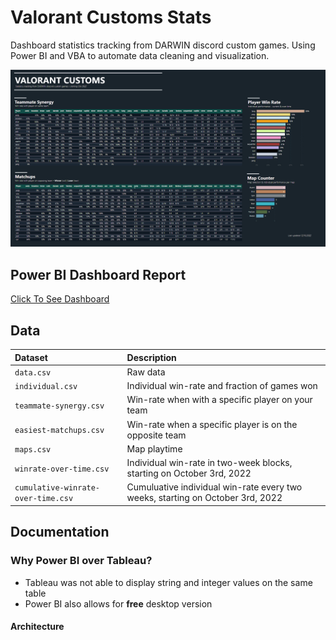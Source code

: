 # Valorant Customs Stats
Dashboard statistics tracking from DARWIN discord custom games. Using Power BI and VBA to automate data cleaning and visualization. 

![Dashboard](https://github.com/candysan7/valorant-customs-stats/blob/main/images/version1.1.png)

## Power BI Dashboard Report 

[Click To See Dashboard](https://app.powerbi.com/view?r=eyJrIjoiNGUzNzMyOTctNTg2OC00YTEyLThmNjktOTJiOTE3ZGM0NjI3IiwidCI6IjlkZGFhY2ExLTM4OWYtNGNiMS1hMTEzLTA4MWJlNmNjMjVmYyIsImMiOjZ9)

## Data 
| Dataset                            | Description                                                                    |
| :--------------------------------- | :----------------------------------------------------------------------------- |
| `data.csv`                         | Raw data                                                                       |
| `individual.csv`                   | Individual win-rate and fraction of games won                                  |
| `teammate-synergy.csv`             | Win-rate when with a specific player on your team                              |
| `easiest-matchups.csv`             | Win-rate when a specific player is on the opposite team                        |
| `maps.csv`                         | Map playtime                                                                   |
| `winrate-over-time.csv`            | Individual win-rate in two-week blocks, starting on October 3rd, 2022          |
| `cumulative-winrate-over-time.csv` | Cumuluative individual win-rate every two weeks, starting on October 3rd, 2022 |

## Documentation
### Why Power BI over Tableau? 
- Tableau was not able to display string and integer values on the same table 
- Power BI also allows for **free** desktop version 

#### Architecture